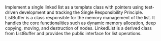 Implement a single linked list as a template class with pointers using test-driven development and tracking the Single Responsibility Principle.                                                                                                ListBuffer is a class responsible for the memory management of the list. It handles the core functionalities such as dynamic memory allocation, deep copying, moving, and destruction of nodes.                                                 LinkedList is a derived class from ListBuffer and provides the public interface for list operations.
